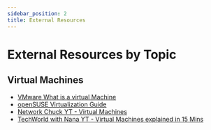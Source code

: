 ```yaml
---
sidebar_position: 2
title: External Resources
---
```


# External Resources by Topic

## Virtual Machines

- [VMware What is a virtual Machine](https://www.vmware.com/topics/glossary/content/virtual-machine.html#:~:text=A%20Virtual%20Machine%20(VM)%20is,a%20physical%20%E2%80%9Chost%E2%80%9D%20machine.)
- [openSUSE Virtualization Guide](https://doc.opensuse.org/documentation/leap/virtualization/single-html/book-virtualization/index.html#part-virt-intro)
- [Network Chuck YT - Virtual Machines](https://www.youtube.com/watch?v=wX75Z-4MEoM)
- [TechWorld with Nana YT - Virtual Machines explained in 15 Mins](https://www.youtube.com/watch?v=mQP0wqNT_DI)